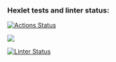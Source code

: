 ### Hexlet tests and linter status:
[![Actions Status](https://github.com/Mr-Westwood/python-project-lvl1/workflows/hexlet-check/badge.svg)](https://github.com/Mr-Westwood/python-project-lvl1/actions)

<a href="https://codeclimate.com/github/Mr-Westwood/python-project-lvl1/maintainability"><img src="https://api.codeclimate.com/v1/badges/29537119f890f9a35396/maintainability" /></a>

[![Linter Status](https://github.com/Mr-Westwood/python-project-lvl1/actions/workflows/linter-check.yml/badge.svg)](https://github.com/Mr-Westwood/python-project-lvl1/actions/workflows/linter-check.yml)
